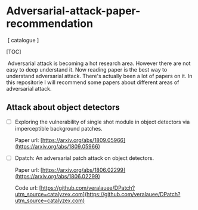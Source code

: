 <h1>Adversarial-attack-paper-recommendation</h1>

​	[ catalogue ]

[TOC]

​	Adversarial attack is becoming a hot research area. However there are not easy to deep understand it. Now reading paper is the best way to understand adversarial attack. There's actually been a lot of papers on it. In this repositorie I will recommend some papers about different areas of adversarial attack. 

## Attack about object detectors

- [ ] Exploring the vulnerability of single shot module in object detectors via imperceptible background patches.

  Paper url: [https://arxiv.org/abs/1809.05966](https://arxiv.org/abs/1809.05966)

- [ ] Dpatch: An adversarial patch attack on object detectors. 

  Paper url: [https://arxiv.org/abs/1806.02299](https://arxiv.org/abs/1806.02299)

  Code url: [https://github.com/veralauee/DPatch?utm_source=catalyzex.com](https://github.com/veralauee/DPatch?utm_source=catalyzex.com)











